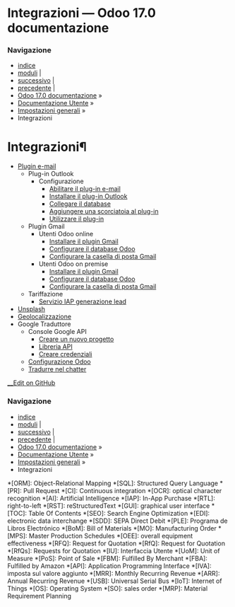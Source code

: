 # Integrazioni — Odoo 17.0 documentazione

### Navigazione

  * [indice](../../genindex.html "Indice generale")
  * [moduli](../../py-modindex.html "Indice del modulo Python") |
  * [successivo](integrations/mail_plugins.html "Plugin e-mail") |
  * [precedente](email_communication/faq.html "Problemi e-mail comuni e soluzioni") |
  * [Odoo 17.0 documentazione](../../index-2.html) »
  * [Documentazione Utente](../../applications.html) »
  * [Impostazioni generali](../general.html) »
  * Integrazioni



# Integrazioni¶

  * [Plugin e-mail](integrations/mail_plugins.html)
    * Plug-in Outlook
      * Configurazione
        * [Abilitare il plug-in e-mail](integrations/mail_plugins/outlook.html#enable-mail-plugin)
        * [Installare il plug-in Outlook](integrations/mail_plugins/outlook.html#install-the-outlook-plugin)
        * [Collegare il database](integrations/mail_plugins/outlook.html#connect-the-database)
        * [Aggiungere una scorciatoia al plug-in](integrations/mail_plugins/outlook.html#add-a-shortcut-to-the-plugin)
        * [Utilizzare il plug-in](integrations/mail_plugins/outlook.html#using-the-plugin)
    * Plugin Gmail
      * Utenti Odoo online
        * [Installare il plugin Gmail](integrations/mail_plugins/gmail.html#install-the-gmail-plugin)
        * [Configurare il database Odoo](integrations/mail_plugins/gmail.html#configure-the-odoo-database)
        * [Configurare la casella di posta Gmail](integrations/mail_plugins/gmail.html#configure-the-gmail-inbox)
      * Utenti Odoo on premise
        * [Installare il plugin Gmail](integrations/mail_plugins/gmail.html#id1)
        * [Configurare il database Odoo](integrations/mail_plugins/gmail.html#id2)
        * [Configurare la casella di posta Gmail](integrations/mail_plugins/gmail.html#id3)
    * Tariffazione
      * [Servizio IAP generazione lead](integrations/mail_plugins.html#lead-generation-iap-service)
  * [Unsplash](integrations/unsplash.html)
  * [Geolocalizzazione](integrations/geolocation.html)
  * Google Traduttore
    * Console Google API
      * [Creare un nuovo progetto](integrations/google_translate.html#create-a-new-project)
      * [Libreria API](integrations/google_translate.html#api-library)
      * [Creare credenziali](integrations/google_translate.html#create-credentials)
    * [Configurazione Odoo](integrations/google_translate.html#odoo-configuration)
    * [Tradurre nel chatter](integrations/google_translate.html#translate-chatter)



[ __Edit on GitHub](https://github.com/odoo/documentation/edit/17.0/content/applications/general/integrations.rst)

### Navigazione

  * [indice](../../genindex.html "Indice generale")
  * [moduli](../../py-modindex.html "Indice del modulo Python") |
  * [successivo](integrations/mail_plugins.html "Plugin e-mail") |
  * [precedente](email_communication/faq.html "Problemi e-mail comuni e soluzioni") |
  * [Odoo 17.0 documentazione](../../index-2.html) »
  * [Documentazione Utente](../../applications.html) »
  * [Impostazioni generali](../general.html) »
  * Integrazioni


  *[ORM]: Object-Relational Mapping
  *[SQL]: Structured Query Language
  *[PR]: Pull Request
  *[CI]: Continuous integration
  *[OCR]: optical character recognition
  *[AI]: Artificial Intelligence
  *[IAP]: In-App Purchase
  *[RTL]: right-to-left
  *[RST]: reStructuredText
  *[GUI]: graphical user interface
  *[TOC]: Table Of Contents
  *[SEO]: Search Engine Optimization
  *[EDI]: electronic data interchange
  *[SDD]: SEPA Direct Debit
  *[PLE]: Programa de Libros Electrónico
  *[BoM]: Bill of Materials
  *[MO]: Manufacturing Order
  *[MPS]: Master Production Schedules
  *[OEE]: overall equipment effectiveness
  *[RFQ]: Request for Quotation
  *[RfQ]: Request for Quotation
  *[RfQs]: Requests for Quotation
  *[IU]: Interfaccia Utente
  *[UoM]: Unit of Measure
  *[PoS]: Point of Sale
  *[FBM]: Fulfilled By Merchant
  *[FBA]: Fulfilled by Amazon
  *[API]: Application Programming Interface
  *[IVA]: imposta sul valore aggiunto
  *[MRR]: Monthly Recurring Revenue
  *[ARR]: Annual Recurring Revenue
  *[USB]: Universal Serial Bus
  *[IoT]: Internet of Things
  *[OS]: Operating System
  *[SO]: sales order
  *[MRP]: Material Requirement Planning